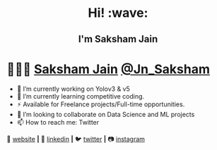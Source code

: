 <h1 align='center'> Hi! :wave:</h1>
<h2 align='center'> I'm Saksham Jain</h2>



# 👨🏻‍💻 [Saksham Jain](https://sakshamjain.me/) [@Jn_Saksham](https://www.linkedin.com/in/saksham-jain-007/)


- 🔭 I’m currently working on Yolov3 & v5
- 🌱 I’m currently learning competitive coding.
- ⚡  Available for Freelance projects/Full-time opportunities.
- 👯 I’m looking to collaborate on Data Science and ML projects
- 📫 How to reach me: Twitter

🏡 [website][website] **|** 
👔 [linkedin][linkedin] **|**
🐦 [twitter][twitter] **|** 
📷 [instagram][instagram]  


[banner]: fsadfas
[website]: https://sakshamjain.me/
[twitter]: https://twitter.com/Jn_Saksham
[instagram]: https://www.instagram.com/sakshamjn007/?hl=en
[linkedin]: https://www.linkedin.com/in/saksham-jain-007/
